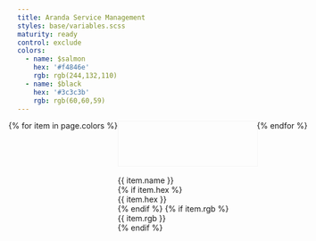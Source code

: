 ```yaml
---
title: Aranda Service Management
styles: base/variables.scss
maturity: ready
control: exclude
colors:
  - name: $salmon
    hex: '#f4846e'
    rgb: rgb(244,132,110)
  - name: $black
    hex: '#3c3c3b'
    rgb: rgb(60,60,59)
---
```

<style>
.set {
  display: flex;
  flex-wrap: wrap;
  margin: 0 -1rem;
  margin-top: 0;
  padding: 0;
  list-style: none;
}
li {
    flex: 1 0 20%;
}
.color {
  width: 100%;
  min-width: 160px;
  height: 80px;
  color: white;
  border: 1px solid whitesmoke;
  margin-bottom: 1rem;
}
p {
  margin: 0;
}
</style>
<ul class="set">
{% for item in page.colors %}
  <li>
    <div class="color" style="background:{{ item.hex }}"></div>
    <p>{{ item.name }}</p>
    {% if item.hex %}<p>{{ item.hex }}</p>{% endif %}
    {% if item.rgb %}<p>{{ item.rgb }}</p>{% endif %}
  </li>
{% endfor %}
</ul>
